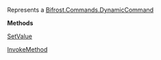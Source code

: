 Represents a [Bifrost.Commands.DynamicCommand](Bifrost.Commands.DynamicCommand)

**Methods**

[SetValue](Bifrost.Commands.DynamicCommand.SetValue)


[InvokeMethod](Bifrost.Commands.DynamicCommand.InvokeMethod)
